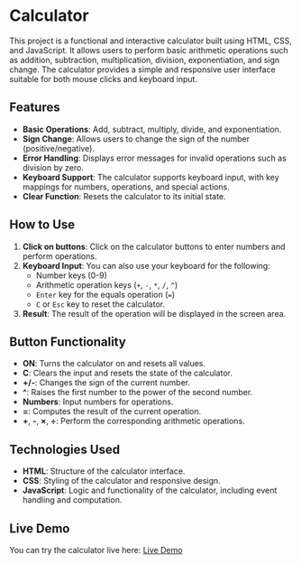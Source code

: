 # Calculator

This project is a functional and interactive calculator built using HTML, CSS, and JavaScript. It allows users to perform basic arithmetic operations such as addition, subtraction, multiplication, division, exponentiation, and sign change. The calculator provides a simple and responsive user interface suitable for both mouse clicks and keyboard input.

## Features

- **Basic Operations**: Add, subtract, multiply, divide, and exponentiation.
- **Sign Change**: Allows users to change the sign of the number (positive/negative).
- **Error Handling**: Displays error messages for invalid operations such as division by zero.
- **Keyboard Support**: The calculator supports keyboard input, with key mappings for numbers, operations, and special actions.
- **Clear Function**: Resets the calculator to its initial state.

## How to Use

1. **Click on buttons**: Click on the calculator buttons to enter numbers and perform operations.
2. **Keyboard Input**: You can also use your keyboard for the following:
   - Number keys (0-9)
   - Arithmetic operation keys (`+`, `-`, `*`, `/`, `^`)
   - `Enter` key for the equals operation (`=`)
   - `C` or `Esc` key to reset the calculator.
3. **Result**: The result of the operation will be displayed in the screen area.

## Button Functionality

- **ON**: Turns the calculator on and resets all values.
- **C**: Clears the input and resets the state of the calculator.
- **+/-**: Changes the sign of the current number.
- **^**: Raises the first number to the power of the second number.
- **Numbers**: Input numbers for operations.
- **=**: Computes the result of the current operation.
- **+**, **-**, **×**, **÷**: Perform the corresponding arithmetic operations.


## Technologies Used

- **HTML**: Structure of the calculator interface.
- **CSS**: Styling of the calculator and responsive design.
- **JavaScript**: Logic and functionality of the calculator, including event handling and computation.

## Live Demo

You can try the calculator live here: [Live Demo](https://hadi-001.github.io/Calculator/)

